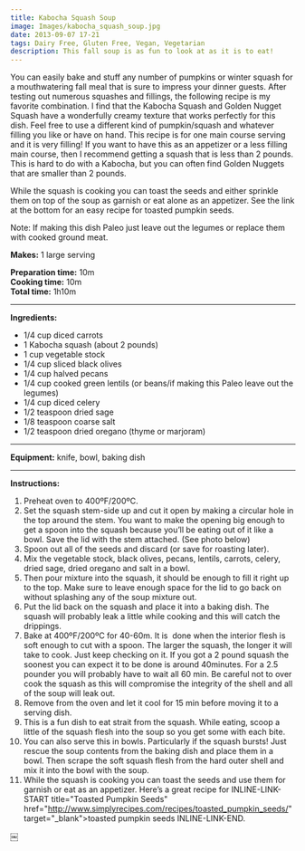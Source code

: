 ```yaml
---
title: Kabocha Squash Soup
image: Images/kabocha_squash_soup.jpg
date: 2013-09-07 17-21
tags: Dairy Free, Gluten Free, Vegan, Vegetarian
description: This fall soup is as fun to look at as it is to eat!
---
```

You can easily bake and stuff any number of pumpkins or winter squash for a mouthwatering fall meal that is sure to impress your dinner guests. After testing out numerous squashes and fillings, the following recipe is my favorite combination. I find that the Kabocha Squash and Golden Nugget Squash have a wonderfully creamy texture that works perfectly for this dish. Feel free to use a different kind of pumpkin/squash and whatever filling you like or have on hand. This recipe is for one main course serving and it is very filling! If you want to have this as an appetizer or a less filling main course, then I recommend getting a squash that is less than 2 pounds. This is hard to do with a Kabocha, but you can often find Golden Nuggets that are smaller than 2 pounds.

While the squash is cooking you can toast the seeds and either sprinkle them on top of the soup as garnish or eat alone as an appetizer. See the link at the bottom for an easy recipe for toasted pumpkin seeds.

Note: If making this dish Paleo just leave out the legumes or replace them with cooked ground meat.


**Makes:** 1 large serving

**Preparation time:** 10m  
**Cooking time:** 10m  
**Total time:** 1h10m

---

**Ingredients:**

- 1/4  cup diced carrots
- 1 Kabocha squash (about 2 pounds)
- 1 cup vegetable stock
- 1/4 cup sliced black olives
- 1/4 cup halved pecans
- 1/4  cup cooked green lentils (or beans/if making this Paleo leave out the legumes)
- 1/4  cup diced celery
- 1/2 teaspoon dried sage
- 1/8 teaspoon coarse salt
- 1/2  teaspoon dried oregano (thyme or marjoram)


---

**Equipment:** knife, bowl, baking dish

---

**Instructions:**

1. Preheat oven to 400ºF/200ºC.
1. Set the squash stem-side up and cut it open by making a circular hole in the top around the stem. You want to make the opening big enough to get a spoon into the squash because you’ll be eating out of it like a bowl. Save the lid with the stem attached. (See photo below)
1. Spoon out all of the seeds and discard (or save for roasting later). 
1. Mix the vegetable stock, black olives, pecans, lentils, carrots, celery, dried sage, dried oregano and salt in a bowl. 
1. Then pour mixture into the squash, it should be enough to fill it right up to the top. Make sure to leave enough space for the lid to go back on without splashing any of the soup mixture out. 
1. Put the lid back on the squash and place it into a baking dish. The squash will probably leak a little while cooking and this will catch the drippings. 
1. Bake at 400ºF/200ºC for 40-60m. It is  done when the interior flesh is soft enough to cut with a spoon. The larger the squash, the longer it will take to cook. Just keep checking on it. If you got a 2 pound squash the soonest you can expect it to be done is around 40minutes. For a 2.5 pounder you will probably have to wait all 60 min. Be careful not to over cook the squash as this will compromise the integrity of the shell and all of the soup will leak out. 
1. Remove from the oven and let it cool for 15 min before moving it to a serving dish. 
1. This is a fun dish to eat strait from the squash. While eating, scoop a little of the squash flesh into the soup so you get some with each bite. 
1. You can also serve this in bowls. Particularly if the squash bursts! Just rescue the soup contents from the baking dish and place them in a bowl. Then scrape the soft squash flesh from the hard outer shell and mix it into the bowl with the soup. 
1. While the squash is cooking you can toast the seeds and use them for garnish or eat as an appetizer. Here’s a great recipe for INLINE-LINK-START title="Toasted Pumpkin Seeds" href="http://www.simplyrecipes.com/recipes/toasted_pumpkin_seeds/" target="_blank">toasted pumpkin seeds INLINE-LINK-END.


￼
